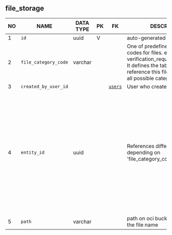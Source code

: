 file_storage
----------------------------


NO | NAME | DATA TYPE | PK | FK | DESCRIPTION  | COMMENTS          
---|------|-----------|----|----|--------------|----------
1|`id` | uuid | V |  | auto-generated | 
2|`file_category_code` | varchar |  |  | One of predefined category codes for files. e.g. verification_request_employment. It defines the table and field that reference this file. TODO: define all possible category codes. | 
3|`created_by_user_id` |  |  | [`users`](users.md) | User who created the file | 
4|`entity_id` | uuid |  |  | References different tables depending on 'file_category_code' field. | TODO: There is always a reference from tha table that has an attachment to this table, therefore this field is a reverse reference and technically it is not required. Is it possible to get rid of it?
5|`path` | varchar |  |  | path on oci bucket not including the file name | 
